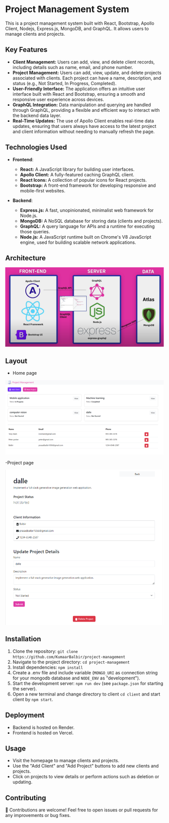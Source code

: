 # Project Management System

This is a project management system built with React, Bootstrap, Apollo Client, Nodejs, Express.js, MongoDB, and GraphQL. It allows users to manage clients and projects.

## Key Features

- **Client Management:** Users can add, view, and delete client records, including details such as name, email, and phone number.
- **Project Management:** Users can add, view, update, and delete projects associated with clients. Each project can have a name, description, and status (e.g., Not Started, In Progress, Completed).
- **User-Friendly Interface:** The application offers an intuitive user interface built with React and Bootstrap, ensuring a smooth and responsive user experience across devices.
- **GraphQL Integration:** Data manipulation and querying are handled through GraphQL, providing a flexible and efficient way to interact with the backend data layer.
- **Real-Time Updates:** The use of Apollo Client enables real-time data updates, ensuring that users always have access to the latest project and client information without needing to manually refresh the page.

## Technologies Used

- **Frontend**:
  - **React:** A JavaScript library for building user interfaces.
  - **Apollo Client:** A fully-featured caching GraphQL client.
  - **React Icons:** A collection of popular icons for React projects.
  - **Bootstrap:** A front-end framework for developing responsive and mobile-first websites.

- **Backend**:
  - **Express.js:** A fast, unopinionated, minimalist web framework for Node.js.
  - **MongoDB:** A NoSQL database for storing data (clients and projects).
  - **GraphQL:** A query language for APIs and a runtime for executing those queries.
  - **Node.js:** A JavaScript runtime built on Chrome's V8 JavaScript engine, used for building scalable network applications.

## Architecture

![design](assets/architecture.png) 

## Layout
- Home page


![home-layout](assets/home.png) 

-Project page


![project-layout](assets/project.png)


## Installation

1. Clone the repository: `git clone https://github.com/KumaarBalbir/project-management` 
2. Navigate to the project directory: `cd project-management`
3. Install dependencies: `npm install` 
4. Create a .env file and include variable (`MONGO_URI` as connection string for your mongodb database and `NODE_ENV` as "development").
5. Start the development server: `npm run dev` (see `package.json` for starting the server).
6. Open a new terminal and change directory to client `cd client` and start client by `npm start`.

## Deployment
- Backend is hosted on Render.
- Frontend is hosted on Vercel.

## Usage
- Visit the homepage to manage clients and projects.
- Use the "Add Client" and "Add Project" buttons to add new clients and projects.
- Click on projects to view details or perform actions such as deletion or updating.

## Contributing

🙂 Contributions are welcome! Feel free to open issues or pull requests for any improvements or bug fixes.
